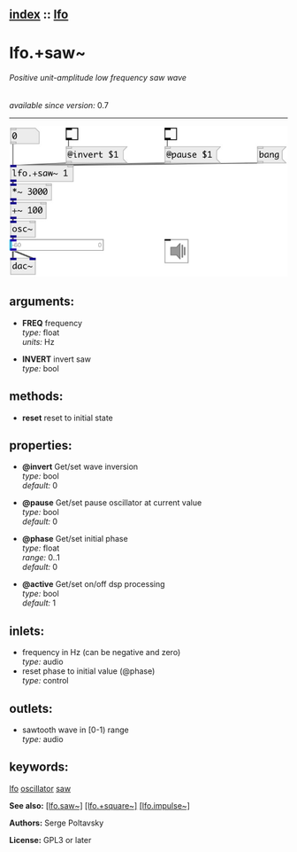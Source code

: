 [index](index.html) :: [lfo](category_lfo.html)
---

# lfo.+saw~

###### Positive unit-amplitude low frequency saw wave

*available since version:* 0.7

---




[![example](../examples/img/lfo.%2Bsaw~.jpg)](../examples/pd/lfo.%2Bsaw~.pd)



## arguments:

* **FREQ**
frequency<br>
_type:_ float<br>
_units:_ Hz<br>

* **INVERT**
invert saw<br>
_type:_ bool<br>



## methods:

* **reset**
reset to initial state<br>




## properties:

* **@invert** 
Get/set wave inversion<br>
_type:_ bool<br>
_default:_ 0<br>

* **@pause** 
Get/set pause oscillator at current value<br>
_type:_ bool<br>
_default:_ 0<br>

* **@phase** 
Get/set initial phase<br>
_type:_ float<br>
_range:_ 0..1<br>
_default:_ 0<br>

* **@active** 
Get/set on/off dsp processing<br>
_type:_ bool<br>
_default:_ 1<br>



## inlets:

* frequency in Hz (can be negative and zero)<br>
_type:_ audio
* reset phase to initial value (@phase)<br>
_type:_ control



## outlets:

* sawtooth wave in [0-1) range<br>
_type:_ audio



## keywords:

[lfo](keywords/lfo.html)
[oscillator](keywords/oscillator.html)
[saw](keywords/saw.html)



**See also:**
[\[lfo.saw~\]](lfo.saw~.html)
[\[lfo.+square~\]](lfo.%2Bsquare~.html)
[\[lfo.impulse~\]](lfo.impulse~.html)




**Authors:** Serge Poltavsky




**License:** GPL3 or later





